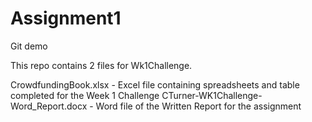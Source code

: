 # Assignment1
Git demo

This repo contains 2 files for Wk1Challenge. 

CrowdfundingBook.xlsx - Excel file containing spreadsheets and table completed for the Week 1 Challenge
CTurner-WK1Challenge-Word_Report.docx - Word file of the Written Report for the assignment
